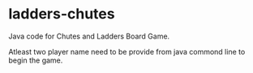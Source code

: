 # ladders-chutes
Java code for Chutes and Ladders Board Game.

Atleast two player name need to be provide from java commond line to begin the game.
